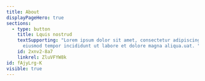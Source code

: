 ```yaml
---
title: About
displayPageHero: true
sections:
  - type: button
    title: Lquis nostrud
    textSupporting: "Lorem ipsum dolor sit amet, consectetur adipiscing elit, sed do
      eiusmod tempor incididunt ut labore et dolore magna aliqua.uat. "
    id: 2xnv2-8a7
    linkrel: ZluVFYW8k
id: fAjyLrg-K
visible: true
---
```

